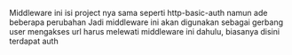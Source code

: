 Middleware ini isi project nya sama seperti http-basic-auth namun ade beberapa perubahan
Jadi middleware ini akan digunakan sebagai gerbang user mengakses url harus melewati middleware ini dahulu, biasanya disini terdapat auth 